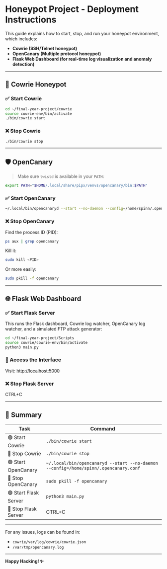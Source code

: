 # Honeypot Project - Deployment Instructions

This guide explains how to start, stop, and run your honeypot environment, which includes:

- **Cowrie (SSH/Telnet honeypot)**
- **OpenCanary (Multiple protocol honeypot)**
- **Flask Web Dashboard (for real-time log visualization and anomaly detection)**

---

## 🐍 Cowrie Honeypot

### ✅ Start Cowrie
```bash
cd ~/final-year-project/cowrie
source cowrie-env/bin/activate
./bin/cowrie start
```

### ❌ Stop Cowrie
```bash
./bin/cowrie stop
```

---

## 🛡️ OpenCanary

> Make sure `twistd` is available in your `PATH`:
```bash
export PATH="$HOME/.local/share/pipx/venvs/opencanary/bin:$PATH"
```

### ✅ Start OpenCanary
```bash
~/.local/bin/opencanaryd --start --no-daemon --config=/home/spinn/.opencanary.conf
```

### ❌ Stop OpenCanary
Find the process ID (PID):
```bash
ps aux | grep opencanary
```
Kill it:
```bash
sudo kill <PID>
```
Or more easily:
```bash
sudo pkill -f opencanary
```

---

## 🌐 Flask Web Dashboard

### ✅ Start Flask Server
This runs the Flask dashboard, Cowrie log watcher, OpenCanary log watcher, and a simulated FTP attack generator:
```bash
cd ~/final-year-project/Scripts
source cowrie/cowrie-env/bin/activate
python3 main.py
```

### 📍 Access the Interface
Visit: [http://localhost:5000](http://localhost:5000)

### ❌ Stop Flask Server
CTRL+C

---

## 🔁 Summary

| Task                | Command                                                                 |
|---------------------|-------------------------------------------------------------------------|
| 🟢 Start Cowrie      | `./bin/cowrie start`                                                    |
| 🔴 Stop Cowrie       | `./bin/cowrie stop`                                                     |
| 🟢 Start OpenCanary  | `~/.local/bin/opencanaryd --start --no-daemon --config=/home/spinn/.opencanary.conf` |
| 🔴 Stop OpenCanary   | `sudo pkill -f opencanary`                                              |
| 🟢 Start Flask Server| `python3 main.py`                                                       |
| 🛑 Stop Flask Server | CTRL+C                                                                   |

---

For any issues, logs can be found in:

- `cowrie/var/log/cowrie/cowrie.json`
- `/var/tmp/opencanary.log`

---

**Happy Hacking! ✨**
